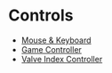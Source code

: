 # Controls

+ [Mouse & Keyboard](mouse-and-keyboard.md)
+ [Game Controller](game.md)
+ [Valve Index Controller](valve-index.md)